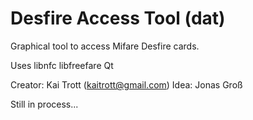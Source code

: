 Desfire Access Tool (dat)
===================

Graphical tool to access Mifare Desfire cards.

Uses libnfc libfreefare Qt

Creator: Kai Trott (kaitrott@gmail.com)
Idea: Jonas Groß

Still in process...
